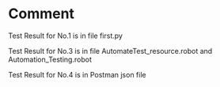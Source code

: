 # Comment
Test Result for No.1 is in file first.py 

Test Result for No.3 is in file AutomateTest_resource.robot and Automation_Testing.robot


Test Result for No.4 is in Postman json file
